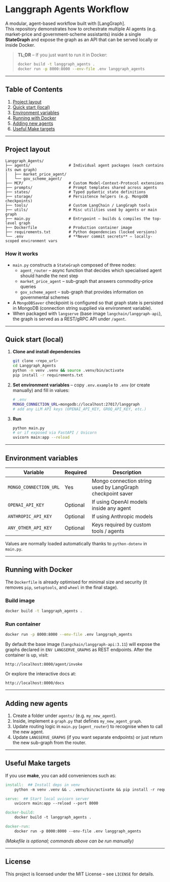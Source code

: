 # Langgraph Agents Workflow

A modular, agent-based workflow built with [LangGraph].  
This repository demonstrates how to orchestrate multiple AI agents (e.g. market-price and government-scheme assistants) inside a single **StateGraph** and expose the graph as an API that can be served locally or inside Docker.

> **TL;DR** – If you just want to run it in Docker:
>
> ```bash
> docker build -t langgraph_agents .
> docker run -p 8000:8000 --env-file .env langgraph_agents
> ```

---

## Table of Contents
1. [Project layout](#project-layout)
2. [Quick start (local)](#quick-start-local)
3. [Environment variables](#environment-variables)
4. [Running with Docker](#running-with-docker)
5. [Adding new agents](#adding-new-agents)
6. [Useful Make targets](#useful-make-targets)

---

## Project layout
```
Langgraph_Agents/
├── agents/                 # Individual agent packages (each contains its own graph)
│   ├── market_price_agent/
│   └── gov_scheme_agent/
├── MCP/                    # Custom Model-Context-Protocol extensions
├── prompts/                # Prompt templates shared across agents
├── states/                 # Typed pydantic state definitions
├── storage/                # Persistence helpers (e.g. MongoDB checkpoints)
├── tools/                  # Custom LangChain / LangGraph tools
├── utils/                  # Misc utilities used by agents or main graph
├── main.py                 # Entrypoint – builds & compiles the top-level graph
├── Dockerfile              # Production container image
├── requirements.txt        # Python dependencies (locked versions)
└── .env                    # **Never commit secrets** – locally-scoped environment vars
```

### How it works
* `main.py` constructs a `StateGraph` composed of three nodes:
  * `agent_router` – async function that decides which specialised agent should handle the next step
  * `market_price_agent` – sub-graph that answers commodity-price queries
  * `gov_scheme_agent` – sub-graph that provides information on governmental schemes
* A `MongoDBSaver` checkpoint is configured so that graph state is persisted in MongoDB (connection string supplied via environment variable).
* When packaged with `langserve` (base image `langchain/langgraph-api`), the graph is served as a REST/gRPC API under `/agent`.

---

## Quick start (local)
1. **Clone and install dependencies**
   ```bash
   git clone <repo_url>
   cd Langgraph_Agents
   python -m venv .venv && source .venv/bin/activate
   pip install -r requirements.txt
   ```
2. **Set environment variables** – copy `.env.example` to `.env` (or create manually) and fill in values:
   ```bash
   # .env
   MONGO_CONNECTION_URL=mongodb://localhost:27017/langgraph
   # add any LLM API keys (OPENAI_API_KEY, GROQ_API_KEY, etc.)
   ```
3. **Run**
   ```bash
   python main.py
   # or if exposed via FastAPI / Uvicorn
   uvicorn main:app --reload
   ```

---

## Environment variables
| Variable                | Required | Description                                                 |
|-------------------------|----------|-------------------------------------------------------------|
| `MONGO_CONNECTION_URL`  | Yes      | Mongo connection string used by LangGraph checkpoint saver  |
| `OPENAI_API_KEY`        | Optional | If using OpenAI models inside any agent                     |
| `ANTHROPIC_API_KEY`     | Optional | If using Anthropic models                                   |
| `ANY_OTHER_API_KEY`     | Optional | Keys required by custom tools / agents                      |

Values are normally loaded automatically thanks to `python-dotenv` in `main.py`.

---

## Running with Docker
The `Dockerfile` is already optimised for minimal size and security (it removes `pip`, `setuptools`, and `wheel` in the final stage).

### Build image
```bash
docker build -t langgraph_agents .
```

### Run container
```bash
docker run -p 8000:8000 --env-file .env langgraph_agents
```

By default the base image (`langchain/langgraph-api:3.11`) will expose the graphs declared in `ENV LANGSERVE_GRAPHS` as REST endpoints. After the container is up, visit:
```
http://localhost:8000/agent/invoke
```
Or explore the interactive docs at:
```
http://localhost:8000/docs
```

---

## Adding new agents
1. Create a folder under `agents/` (e.g. `my_new_agent`).
2. Inside, implement a `graph.py` that defines `my_new_agent_graph`.
3. Update routing logic in `main.py` (`agent_router`) to recognise when to call the new agent.
4. Update `LANGSERVE_GRAPHS` (if you want separate endpoints) or just return the new sub-graph from the router.

---

## Useful Make targets
If you use **make**, you can add conveniences such as:
```Makefile
install:  ## Install deps in venv
	python -m venv .venv && . .venv/bin/activate && pip install -r requirements.txt

serve:  ## Start local uvicorn server
	uvicorn main:app --reload --port 8000

docker-build:
	docker build -t langgraph_agents .

docker-run:
	docker run -p 8000:8000 --env-file .env langgraph_agents
```

*(Makefile is optional; commands above can be run manually)*

---

## License
This project is licensed under the MIT License – see `LICENSE` for details.

